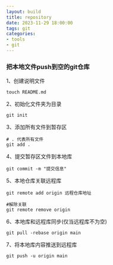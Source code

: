```yaml
---
layout: build
title: repository
date: 2023-11-29 18:00:00
tags: git
categories: 
- tools
- git 
---
```


### 把本地文件push到空的git仓库

1、创建说明文件

```shell
touch README.md
```

2、初始化文件夹为目录

```shell
git init
```

3、添加所有文件到暂存区

```shell
# . 代表所有文件
git add .
```

4、提交暂存区文件到本地库

```shell
git commit -m "提交信息"
```



5、本地仓库关联远程库

```shell
git remote add origin 远程仓库地址

#解除关联
git remote remove origin
```

6、本地库和远程库同步(仅当远程库不为空)

```shell
git pull -rebase origin main
```

7、将本地库内容推送到远程库

```shell
git push -u origin main
```

